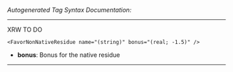 _Autogenerated Tag Syntax Documentation:_

---
XRW TO DO

```
<FavorNonNativeResidue name="(string)" bonus="(real; -1.5)" />
```

-   **bonus**: Bonus for the native residue

---
